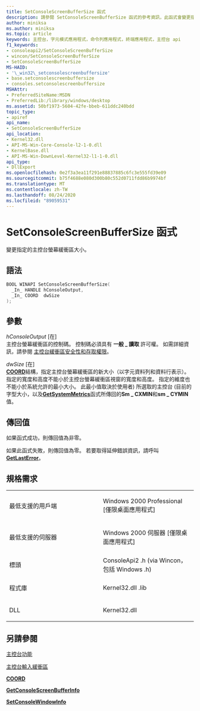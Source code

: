 ```yaml
---
title: SetConsoleScreenBufferSize 函式
description: 請參閱 SetConsoleScreenBufferSize 函式的參考資訊，此函式會變更指定之主控台螢幕緩衝區的大小。
author: miniksa
ms.author: miniksa
ms.topic: article
keywords: 主控台，字元模式應用程式，命令列應用程式，終端應用程式，主控台 api
f1_keywords:
- consoleapi2/SetConsoleScreenBufferSize
- wincon/SetConsoleScreenBufferSize
- SetConsoleScreenBufferSize
MS-HAID:
- '\_win32\_setconsolescreenbuffersize'
- base.setconsolescreenbuffersize
- consoles.setconsolescreenbuffersize
MSHAttr:
- PreferredSiteName:MSDN
- PreferredLib:/library/windows/desktop
ms.assetid: 50bf1973-5604-42fe-bbeb-611ddc240bdd
topic_type:
- apiref
api_name:
- SetConsoleScreenBufferSize
api_location:
- Kernel32.dll
- API-MS-Win-Core-Console-l2-1-0.dll
- KernelBase.dll
- API-MS-Win-DownLevel-Kernel32-l1-1-0.dll
api_type:
- DllExport
ms.openlocfilehash: 0e2f3a3ea11f291e88837885c6fc3e555fd39e09
ms.sourcegitcommit: b75f4688e080d300b80c552d0711fdd86b9974bf
ms.translationtype: MT
ms.contentlocale: zh-TW
ms.lasthandoff: 08/24/2020
ms.locfileid: "89059531"
---
```

# <a name="setconsolescreenbuffersize-function"></a>SetConsoleScreenBufferSize 函式


變更指定的主控台螢幕緩衝區大小。

<a name="syntax"></a>語法
------

```C
BOOL WINAPI SetConsoleScreenBufferSize(
  _In_ HANDLE hConsoleOutput,
  _In_ COORD  dwSize
);
```

<a name="parameters"></a>參數
----------

*hConsoleOutput* \[在\]  
主控台螢幕緩衝區的控制碼。 控制碼必須具有 **一般 \_ 讀取** 許可權。 如需詳細資訊，請參閱 [主控台緩衝區安全性和存取權限](console-buffer-security-and-access-rights.md)。

*dwSize* \[在\]  
[**COORD**](coord-str.md)結構，指定主控台螢幕緩衝區的新大小（以字元資料列和資料行表示）。 指定的寬度和高度不能小於主控台螢幕緩衝區視窗的寬度和高度。 指定的維度也不能小於系統允許的最小大小。 此最小值取決於使用者) 所選取的主控台 (目前的字型大小，以及[**GetSystemMetrics**](https://msdn.microsoft.com/library/windows/desktop/ms724385)函式所傳回的**Sm \_ CXMIN**和**sm \_ CYMIN**值。

<a name="return-value"></a>傳回值
------------

如果函式成功，則傳回值為非零。

如果此函式失敗，則傳回值為零。 若要取得延伸錯誤資訊，請呼叫 [**GetLastError**](https://msdn.microsoft.com/library/windows/desktop/ms679360)。

<a name="requirements"></a>規格需求
------------

<table>
<colgroup>
<col width="50%" />
<col width="50%" />
</colgroup>
<tbody>
<tr class="odd">
<td><p>最低支援的用戶端</p></td>
<td><p>Windows 2000 Professional [僅限桌面應用程式]</p></td>
</tr>
<tr class="even">
<td><p>最低支援的伺服器</p></td>
<td><p>Windows 2000 伺服器 [僅限桌面應用程式]</p></td>
</tr>
<tr class="odd">
<td><p>標頭</p></td>
<td>ConsoleApi2 .h (via Wincon，包括 Windows .h) </td>
</tr>
<tr class="even">
<td><p>程式庫</p></td>
<td>Kernel32.dll .lib</td>
</tr>
<tr class="odd">
<td><p>DLL</p></td>
<td>Kernel32.dll</td>
</tr>
<tr class="even">
</tr>
<tr class="odd">
</tr>
<tr class="even">
</tr>
</tbody>
</table>

## <a name="span-idsee_alsospansee-also"></a><span id="see_also"></span>另請參閱


[主控台功能](console-functions.md)

[主控台輸入緩衝區](console-input-buffer.md)

[**COORD**](coord-str.md)

[**GetConsoleScreenBufferInfo**](getconsolescreenbufferinfo.md)

[**SetConsoleWindowInfo**](setconsolewindowinfo.md)

 

 




